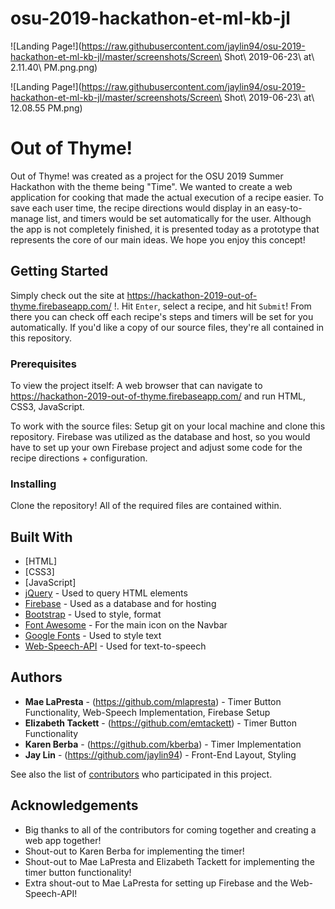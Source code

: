 # osu-2019-hackathon-et-ml-kb-jl

![Landing Page!](https://raw.githubusercontent.com/jaylin94/osu-2019-hackathon-et-ml-kb-jl/master/screenshots/Screen\ Shot\ 2019-06-23\ at\ 2.11.40\ PM.png.png)

![Landing Page!](https://raw.githubusercontent.com/jaylin94/osu-2019-hackathon-et-ml-kb-jl/master/screenshots/Screen\ Shot\ 2019-06-23\ at\ 12.08.55 PM.png)

# Out of Thyme!

Out of Thyme! was created as a project for the OSU 2019 Summer Hackathon with the theme being "Time".
We wanted to create a web application for cooking that made the actual execution of a recipe easier. To save each user time, the recipe directions would display in an easy-to-manage list, and timers would be set automatically for the user. Although the app is not completely finished, it is presented today as a prototype that represents the core of our main ideas. We hope you enjoy this concept!

## Getting Started

Simply check out the site at https://hackathon-2019-out-of-thyme.firebaseapp.com/ !. Hit `Enter`, select a recipe, and hit `Submit`! From there you can check off each recipe's steps and timers will be set for you automatically. If you'd like a copy of our source files, they're all contained in this repository.

### Prerequisites
To view the project itself:
A web browser that can navigate to https://hackathon-2019-out-of-thyme.firebaseapp.com/ and run HTML, CSS3, JavaScript.

To work with the source files:
Setup git on your local machine and clone this repository.
Firebase was utilized as the database and host, so you would have to set up your own Firebase project and adjust some code for the recipe directions + configuration.


### Installing

Clone the repository! All of the required files are contained within.

## Built With

* [HTML]
* [CSS3]
* [JavaScript]
* [jQuery](https://jquery.com/) - Used to query HTML elements
* [Firebase](https://firebase.google.com/) - Used as a database and for hosting
* [Bootstrap](https://getbootstrap.com/) - Used to style, format
* [Font Awesome](https://fontawesome.com/) - For the main icon on the Navbar
* [Google Fonts](https://fonts.google.com/) - Used to style text
* [Web-Speech-API](https://w3c.github.io/speech-api/) - Used for text-to-speech


## Authors

* **Mae LaPresta**  - (https://github.com/mlapresta) - Timer Button Functionality, Web-Speech Implementation, Firebase Setup
* **Elizabeth Tackett** - (https://github.com/emtackett) - Timer Button Functionality
* **Karen Berba** - (https://github.com/kberba) - Timer Implementation
* **Jay Lin** - (https://github.com/jaylin94) - Front-End Layout, Styling

See also the list of [contributors](https://github.com/your/project/contributors) who participated in this project.

## Acknowledgements

* Big thanks to all of the contributors for coming together and creating a web app together!
* Shout-out to Karen Berba for implementing the timer!
* Shout-out to Mae LaPresta and Elizabeth Tackett for implementing the timer button functionality!
* Extra shout-out to Mae LaPresta for setting up Firebase and the Web-Speech-API!
